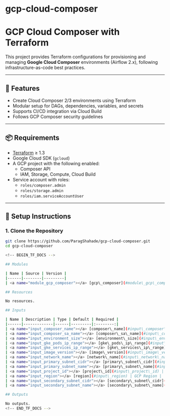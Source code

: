 # gcp-cloud-composer
# GCP Cloud Composer with Terraform

This project provides Terraform configurations for provisioning and managing **Google Cloud Composer** environments (Airflow 2.x), following infrastructure-as-code best practices.

---

## 🚀 Features

- Create Cloud Composer 2/3 environments using Terraform
- Modular setup for DAGs, dependencies, variables, and secrets
- Supports CI/CD integration via Cloud Build
- Follows GCP Composer security guidelines

---

## 📦 Requirements

- [Terraform](https://developer.hashicorp.com/terraform/install) ≥ 1.3
- Google Cloud SDK (`gcloud`)
- A GCP project with the following enabled:
  - Composer API
  - IAM, Storage, Compute, Cloud Build
- Service account with roles:
  - `roles/composer.admin`
  - `roles/storage.admin`
  - `roles/iam.serviceAccountUser`

---

## 🌱 Setup Instructions

### 1. Clone the Repository

```bash
git clone https://github.com/ParagShahade/gcp-cloud-composer.git
cd gcp-cloud-composer

<!-- BEGIN_TF_DOCS -->

## Modules

| Name | Source | Version |
|------|--------|---------|
| <a name="module_gcp_composer"></a> [gcp\_composer](#module\_gcp\_composer) | ./modules/composer | n/a |

## Resources

No resources.

## Inputs

| Name | Description | Type | Default | Required |
|------|-------------|------|---------|:--------:|
| <a name="input_composer_name"></a> [composer\_name](#input\_composer\_name) | n/a | `string` | `"my-composer-env-test-module"` | no |
| <a name="input_composer_sa_name"></a> [composer\_sa\_name](#input\_composer\_sa\_name) | n/a | `string` | `"composer-service-account"` | no |
| <a name="input_environment_size"></a> [environment\_size](#input\_environment\_size) | n/a | `string` | `"ENVIRONMENT_SIZE_SMALL"` | no |
| <a name="input_gke_pods_ip_range"></a> [gke\_pods\_ip\_range](#input\_gke\_pods\_ip\_range) | Secondary IP Ranges for GKE Pods and Services | `string` | `"10.1.0.0/20"` | no |
| <a name="input_gke_services_ip_range"></a> [gke\_services\_ip\_range](#input\_gke\_services\_ip\_range) | n/a | `string` | `"10.2.0.0/20"` | no |
| <a name="input_image_version"></a> [image\_version](#input\_image\_version) | n/a | `string` | `"composer-2.11.1-airflow-2.10.2"` | no |
| <a name="input_network_name"></a> [network\_name](#input\_network\_name) | n/a | `string` | `"composer-vpc"` | no |
| <a name="input_primary_subnet_cidr"></a> [primary\_subnet\_cidr](#input\_primary\_subnet\_cidr) | n/a | `string` | `"10.0.0.0/24"` | no |
| <a name="input_primary_subnet_name"></a> [primary\_subnet\_name](#input\_primary\_subnet\_name) | n/a | `string` | `"primary-subnet"` | no |
| <a name="input_project_id"></a> [project\_id](#input\_project\_id) | GCP Project ID | `string` | `"your-project-id"` | no |
| <a name="input_region"></a> [region](#input\_region) | GCP Region | `string` | `"europe-west1"` | no |
| <a name="input_secondary_subnet_cidr"></a> [secondary\_subnet\_cidr](#input\_secondary\_subnet\_cidr) | n/a | `string` | `"10.0.1.0/24"` | no |
| <a name="input_secondary_subnet_name"></a> [secondary\_subnet\_name](#input\_secondary\_subnet\_name) | n/a | `string` | `"secondary-subnet"` | no |

## Outputs

No outputs.
<!-- END_TF_DOCS -->